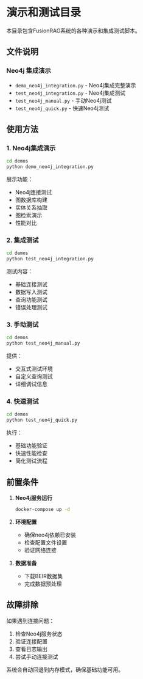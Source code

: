 # 演示和测试目录

本目录包含FusionRAG系统的各种演示和集成测试脚本。

## 文件说明

### Neo4j 集成演示
- `demo_neo4j_integration.py` - Neo4j集成完整演示
- `test_neo4j_integration.py` - Neo4j集成测试
- `test_neo4j_manual.py` - 手动Neo4j测试
- `test_neo4j_quick.py` - 快速Neo4j测试

## 使用方法

### 1. Neo4j集成演示
```bash
cd demos
python demo_neo4j_integration.py
```

展示功能：
- Neo4j连接测试
- 图数据库构建
- 实体关系抽取
- 图检索演示
- 性能对比

### 2. 集成测试
```bash
cd demos
python test_neo4j_integration.py
```

测试内容：
- 基础连接测试
- 数据写入测试
- 查询功能测试
- 错误处理测试

### 3. 手动测试
```bash
cd demos
python test_neo4j_manual.py
```

提供：
- 交互式测试环境
- 自定义查询测试
- 详细调试信息

### 4. 快速测试
```bash
cd demos
python test_neo4j_quick.py
```

执行：
- 基础功能验证
- 快速性能检查
- 简化测试流程

## 前置条件

1. **Neo4j服务运行**
   ```bash
   docker-compose up -d
   ```

2. **环境配置**
   - 确保neo4j依赖已安装
   - 检查配置文件设置
   - 验证网络连接

3. **数据准备**
   - 下载BEIR数据集
   - 完成数据预处理

## 故障排除

如果遇到连接问题：
1. 检查Neo4j服务状态
2. 验证连接配置
3. 查看日志输出
4. 尝试手动连接测试

系统会自动回退到内存模式，确保基础功能可用。